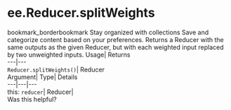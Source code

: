  
#  ee.Reducer.splitWeights
bookmark_borderbookmark Stay organized with collections  Save and categorize content based on your preferences.
Returns a Reducer with the same outputs as the given Reducer, but with each weighted input replaced by two unweighted inputs. 
Usage| Returns  
---|---  
`Reducer.splitWeights()`| Reducer  
Argument| Type| Details  
---|---|---  
this: `reducer`| Reducer|   
Was this helpful?
